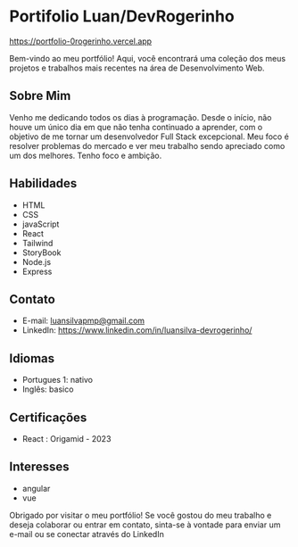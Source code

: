 ﻿# Portifolio Luan/DevRogerinho

https://portfolio-0rogerinho.vercel.app

Bem-vindo ao meu portfólio! Aqui, você encontrará uma coleção dos meus projetos e trabalhos mais recentes na área de Desenvolvimento Web.

## Sobre Mim

 Venho me dedicando todos os dias à programação. Desde o início, não houve um único dia em que não tenha
continuado a aprender, com o objetivo de me tornar um desenvolvedor Full Stack excepcional. Meu foco é
resolver problemas do mercado e ver meu trabalho sendo apreciado como um dos melhores. Tenho foco e
ambição.

## Habilidades
- HTML
- CSS
- javaScript
- React
- Tailwind
- StoryBook
- Node.js
- Express 

## Contato
- E-mail: luansilvapmp@gmail.com
- LinkedIn: https://www.linkedin.com/in/luansilva-devrogerinho/


## Idiomas
- Portugues 1: nativo
- Inglês: basico

## Certificações
- React : Origamid - 2023

## Interesses
- angular
- vue

Obrigado por visitar o meu portfólio! Se você gostou do meu trabalho e deseja colaborar ou entrar em contato, sinta-se à vontade para enviar um e-mail ou se conectar através do LinkedIn
